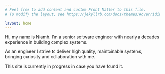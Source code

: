 ```yaml
---
# Feel free to add content and custom Front Matter to this file.
# To modify the layout, see https://jekyllrb.com/docs/themes/#overriding-theme-defaults

layout: home
---
```


Hi, my name is Niamh. I'm a senior software engineer with nearly a decades experience in building complex systems.

As an engineer I strive to deliver high quality, maintainable systems, bringing curiosity and collaboration with me.

This site is currently in progress in case you have found it.
